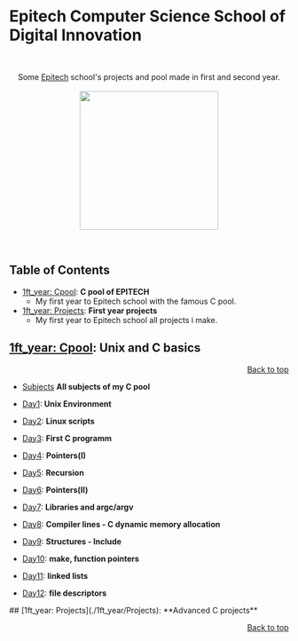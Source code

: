 # Epitech Computer Science School of Digital Innovation
<br/>
<p align="center">
Some <a href="http://www.epitech.eu">Epitech</a> school's projects and pool made in first and second year.
<br/><br/>
<img src="https://upload.wikimedia.org/wikipedia/commons/thumb/2/2d/Epitech.png/1598px-Epitech.png" width="250">
</p>
<br/>

<a name="top"></a>

## Table of Contents 
- [1ft_year: Cpool](#1ft_yearCpool): **C pool of EPITECH**
    - My first year to Epitech school with the famous C pool.
- [1ft_year: Projects](#1ft_yearProjects): **First year projects**
    - My first year to Epitech school all projects i make.
 
<a name="1ft_yearCpool"></a>

## [1ft_year: Cpool](./1ft_year/Cpool_2018): **Unix and C basics**
<p align="right"><a href="#top">Back to top</a></p>

- [Subjects](./1ft_year/Cpool_2018/Subjects) **All subjects of my C pool**

- [Day1](./1ft_year/Cpool_2018/Day01): **Unix Environment**
     
- [Day2](./1ft_year/Cpool_2018/Day02): **Linux scripts**
     
- [Day3](./1ft_year/Cpool_2018/Day03): **First C programm**

- [Day4](./1ft_year/Cpool_2018/Day04): **Pointers(I)**

- [Day5](./1ft_year/Cpool_2018/Day05): **Recursion**

- [Day6](./1ft_year/Cpool_2018/Day06): **Pointers(II)**

- [Day7](./1ft_year/Cpool_2018/Day07): **Libraries and argc/argv**
 
- [Day8](./1ft_year/Cpool_2018/Day08): **Compiler lines - C dynamic memory allocation**

- [Day9](./1ft_year/Cpool_2018/Day09): **Structures - Include**

- [Day10](./1ft_year/Cpool_2018/Day10): **make, function pointers**

- [Day11](./1ft_year/Cpool_2018/Day11): **linked lists**

- [Day12](./1ft_year/Cpool_2018/Day12): **file descriptors**


<a name="1ft_yearProjects"></a>

<p></p>
## [1ft_year: Projects](./1ft_year/Projects): **Advanced C projects**
<p align="right"><a href="#top">Back to top</a></p>

